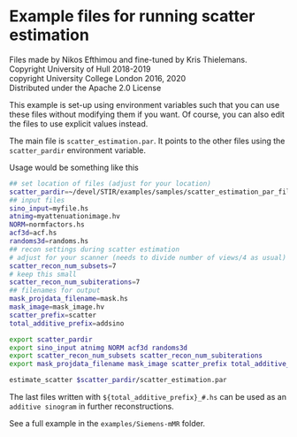 # Example files for running scatter estimation

Files made by Nikos Efthimou and fine-tuned by Kris Thielemans.<br>
Copyright University of Hull 2018-2019<br>
copyright University College London 2016, 2020<br>
Distributed under the Apache 2.0 License


This example is set-up using environment variables such that you can use these
files without modifying them if you want. Of course, you can also edit the
files to use explicit values instead.

The main file is `scatter_estimation.par`. It points to the other files using
the `scatter_pardir` environment variable.

Usage would be something like this
```sh
## set location of files (adjust for your location)
scatter_pardir=~/devel/STIR/examples/samples/scatter_estimation_par_files
## input files
sino_input=myfile.hs
atnimg=myattenuationimage.hv
NORM=normfactors.hs
acf3d=acf.hs
randoms3d=randoms.hs
## recon settings during scatter estimation
# adjust for your scanner (needs to divide number of views/4 as usual)
scatter_recon_num_subsets=7
# keep this small
scatter_recon_num_subiterations=7
## filenames for output
mask_projdata_filename=mask.hs
mask_image=mask_image.hv
scatter_prefix=scatter
total_additive_prefix=addsino

export scatter_pardir
export sino_input atnimg NORM acf3d randoms3d
export scatter_recon_num_subsets scatter_recon_num_subiterations
export mask_projdata_filename mask_image scatter_prefix total_additive_prefix

estimate_scatter $scatter_pardir/scatter_estimation.par
```
The last files written with `${total_additive_prefix}_#.hs` can be used as an
`additive sinogram` in further reconstructions.

See a full example in the `examples/Siemens-mMR` folder.
